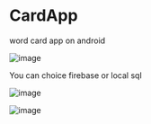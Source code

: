 # CardApp
word card app on android



![image](https://user-images.githubusercontent.com/96421992/223379169-4be41180-dadb-44b0-a767-048121f02df6.png)

You can choice firebase or local sql 

![image](https://user-images.githubusercontent.com/96421992/223379390-563eccb5-41f7-46fe-b41b-52536dc35ab3.png)


![image](https://user-images.githubusercontent.com/96421992/223379487-82fc8055-7bdf-4b09-9083-fe5a928085a1.png)
